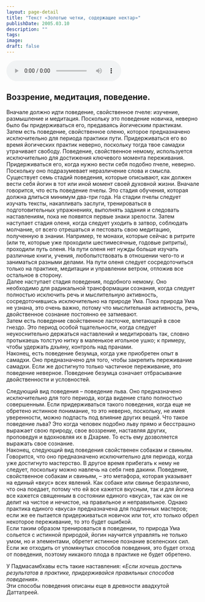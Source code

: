 ```yaml
---
layout: page-detail
title: "Текст «Золотые четки, содержащие нектар»"
publishDate: 2005.03.10
description: ""
tags:
image:
draft: false
---
```


<audio title="2005.03.10 - Текст «Золотые четки, содержащие нектар».mp3" src="/upload/iblock/0dd/0dd36c22fac7797ab552c779805a7d4a.mp3" controls=""></audio>

## **Воззрение, медитация, поведение.**
 Вначале должно идти поведение, свойственное пчеле: изучение, размышление и медитация. Поскольку это поведение новичка, неверно было бы придерживаться его, предаваясь йогическим практикам. Затем есть поведение, свойственное оленю, которое предназначено исключительно для периода практики пути. Придерживаться его во время йогических практик неверно, поскольку тогда твое самадхи утрачивает свободу. Поведение, свойственное немому, используется исключительно для достижения ключевого момента переживания. Придерживаться его, когда нужно вести себя подобно пчеле, неверно. Поскольку оно подразумевает неразличение слова и смысла.   
 Существует семь стадий поведения, которые описывают, как должен вести себя йогин в тот или иной момент своей духовной жизни. Вначале говорится, что есть поведение пчелы. Это стадия обучения, которая должна длиться минимум два-три года. На стадии пчелы следует изучать тексты, накапливать заслуги, тренироваться в подготовительных упражнениях, выполнять задания и следовать наставлениям, пока не появятся первые знаки зрелости. Затем наступает стадия оленя, когда следует уходить в затвор, соблюдать молчание, от всего отрешаться и пестовать свою медитацию, полученную в знании. Например, те монахи, которые сейчас в ритрите (или те, которые уже проходили шестимесячные, годовые ритриты), проходили путь оленя. На пути оленя нет нужды больше изучать различные книги, учения, любопытствовать в отношении чего-то и заниматься разными делами. На пути оленя следует сосредоточиться только на практике, медитации и управлении ветром, отложив все остальное в сторону.   
 Далее наступает стадия поведения, подобного немому. Оно необходимо для радикальной трансформации сознания, когда следует полностью исключить речь и мыслительную активность, сосредоточившись исключительно на природе Ума. Пока природа Ума не узнана, это очень важно, потому что мыслительная активность, речь, двойственное сознание постоянно ее затмевают.   
 Затем есть поведение свойственное ласточке, влетающей в свое гнездо. Это период особой тщательности, когда следует неукоснительно держаться наставлений и медитировать так, словно протыкаешь толстую нитку в маленькое игольное ушко; к примеру, чтобы удержать дхьяну, контроль над пранами.   
 Наконец, есть поведение безумца, когда уже приобретен опыт в самадхи. Оно предназначено для того, чтобы закрепить переживание самадхи. Если же достигнуто только частичное переживание, это поведение неверное. Поведение безумца означает отбрасывание двойственности и условностей.   
  
 Следующий вид поведения – поведение льва. Оно предназначено исключительно для того периода, когда видение стало полностью совершенным. Если придерживаться такого поведения, когда еще не обретено истинное понимание, то это неверно, поскольку, не имея уверенности, можно подпасть под влияние других вещей. Что такое поведение льва? Это когда человек подобно льву прямо и бесстрашно выражает свою природу, свое воззрение, наставляя других, проповедуя и вдохновляя их в Дхарме. То есть ему дозволяется выражать свое сознание.   
 Наконец, следующий вид поведения свойственен собакам и свиньям. Говорится, что оно предназначено исключительно для периода, когда уже достигнуто мастерство. В другое время прибегать к нему не следует, поскольку можно навлечь на себя гнев дакини. Поведение, свойственное собакам и свиньям, – это метафора, которая указывает на единый «вкус» всех явлений. Как собаке или свинье безразлично, что она поедает, потому что ей все кажется вкусным, так и для йогина все кажется священным в состоянии единого «вкуса», так как он не делит на чистое и нечистое, на правильное и неправильное. Однако практика единого «вкуса» предназначена для подлинных мастеров; если же ее пытается придерживаться новичок или тот, кто только обрел некоторое переживание, то это будет ошибкой.   
 Если таким образом тренироваться в поведении, то природа Ума сольется с истинной природой, йогин научится управлять не только умом, но и элементами, обретет истинное познание вселенских сил. Если же отходить от упомянутых способов поведения, это будет отход от поведения, поэтому никакого плода в практике не будет обретено.   
  
 У Падмасамбхавы есть такие наставления: _«Если хочешь достичь результатов в практике, придерживайся правильных способов поведения»._   
 Эти способы поведения описаны еще в древности авадхутой Даттатреей.   
  
  
